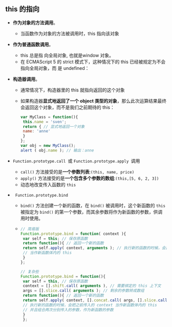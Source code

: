 ## this 的指向

- **作为对象的方法调用**。
  - 当函数作为对象的方法被调用时，this 指向该对象

- **作为普通函数调用**。
  - this 总是指 向全局对象, 也就是window 对象。
  - 在 ECMAScript 5 的 strict 模式下，这种情况下的 this 已经被规定为不会指向全局对象，而 是 undefined：

- **构造器调用**。

  - 通常情况下，构造器里的 this 就指向返回的这个对象

  - 如果构造器**显式地返回了一个 object 类型的对象**，那么此次运算结果最终会返回这个对象，而不是我们之前期待的 this：

    ```js
    var MyClass = function(){
     this.name = 'sven';
     return { // 显式地返回一个对象
     name: 'anne'
     }
    };
    var obj = new MyClass();
    alert ( obj.name ); // 输出：anne 
    ```

    

- `Function.prototype.call `或 `Function.prototype.apply `调用

  - `call()` 方法接受的是**一个参数列表**:`(this, name, price)`
  - `apply()` 方法接受的是**一个包含多个参数的数组**:`(this,[5, 6, 2, 3])`
  - 动态地改变传入函数的 `this`

- ` Function.prototype.bind`

  - `bind()` 方法创建一个新的函数，在 `bind()` 被调用时，这个新函数的 `this` 被指定为 `bind()` 的第一个参数，而其余参数将作为新函数的参数，供调用时使用。

  - ```js
    // 简易版
    Function.prototype.bind = function( context ){
     var self = this; // 保存原函数
     return function(){ // 返回一个新的函数
     return self.apply( context, arguments ); // 执行新的函数的时候，会把之前传入的 context
     // 当作新函数体内的 this
     }
    };
    
    // 复杂些
    Function.prototype.bind = function(){
     var self = this, // 保存原函数
     context = [].shift.call( arguments ), // 需要绑定的 this 上下文
     args = [].slice.call( arguments ); // 剩余的参数转成数组
     return function(){ // 返回一个新的函数
     return self.apply( context, [].concat.call( args, [].slice.call( arguments ) ) );
     // 执行新的函数的时候，会把之前传入的 context 当作新函数体内的 this
     // 并且组合两次分别传入的参数，作为新函数的参数
     }
     }; 
    ```

    

